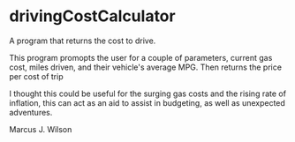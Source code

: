 # drivingCostCalculator
A program that returns the cost to drive.

This program promopts the user for a couple of parameters, current gas cost, miles driven, and their vehicle's average MPG. 
Then returns the price per cost of trip

I thought this could be useful for the surging gas costs and the rising rate of inflation, this can act as an aid to assist in budgeting, as well as unexpected adventures.

Marcus J. Wilson
